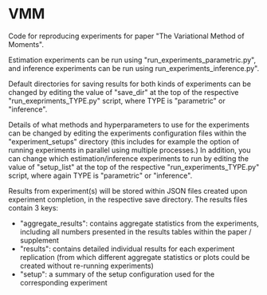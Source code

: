 # VMM
Code for reproducing experiments for paper "The Variational Method of Moments".

Estimation experiments can be run using "run_experiments_parametric.py",
and inference experiments can be run using
run_experiments_inference.py".

Default directories for saving results for both kinds of experiments
can be changed by editing the value of "save_dir" at the top of the
respective "run_exepriments_TYPE.py" script, where TYPE is 
"parametric" or "inference".

Details of what methods and hyperparameters to use for the
experiments can be changed by editing the experiments configuration
files within the "experiment_setups" directory (this includes for
example the option of running experiments in parallel using multiple
processes.) In addition, you can change which estimation/inference
experiments to run by editing the value of "setup_list" at the top
of the respective "run_experiments_TYPE.py" script, where again
TYPE is "parametric" or "inference".
 
Results from experiment(s) will be stored within JSON files created
upon experiment completion, in the respective save directory. The
results files contain 3 keys:
- "aggregate_results": contains aggregate statistics from the
    experiments, including all numbers presented in the results tables
    within the paper / supplement
- "results": contains detailed individual results for each experiment
    replication (from which different aggregate statistics or plots
    could be created without re-running experiments)
- "setup": a summary of the setup configuration used for
    the corresponding experiment
